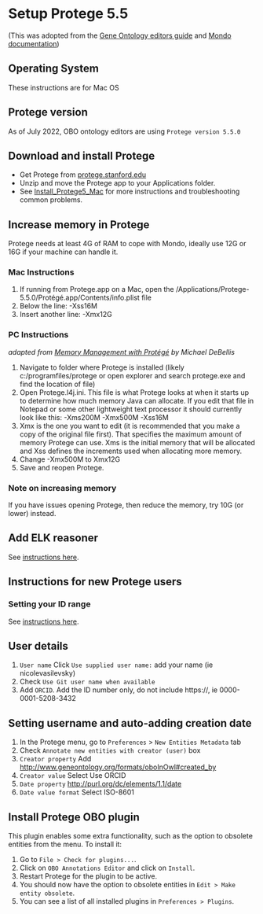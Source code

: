 # Setup Protege 5.5

(This was adopted from the [Gene Ontology editors guide](http://wiki.geneontology.org/index.php/Protege5_5_setup_for_GO_Eds) and [Mondo documentation](https://mondo.readthedocs.io/en/latest/editors-guide/a-protege-setup/))

## Operating System

These instructions are for Mac OS

## Protege version

As of July 2022, OBO ontology editors are using `Protege version 5.5.0`

## Download and install Protege

- Get Protege from [protege.stanford.edu](https://protege.stanford.edu/)
- Unzip and move the Protege app to your Applications folder.
- See [Install_Protege5_Mac](https://protegewiki.stanford.edu/wiki/Install_Protege5_Mac) for more instructions and troubleshooting common problems.

## Increase memory in Protege

Protege needs at least 4G of RAM to cope with Mondo, ideally use 12G or 16G if your machine can handle it.

### Mac Instructions

1. If running from Protege.app on a Mac, open the /Applications/Protege-5.5.0/Protégé.app/Contents/info.plist file
1. Below the line: <string>-Xss16M</string>
1. Insert another line: <string>-Xmx12G</string>

### PC Instructions

_adapted from [Memory Management with Protégé](https://www.michaeldebellis.com/post/memory-management-with-prot%C3%A9g%C3%A9) by Michael DeBellis_

1. Navigate to folder where Protege is installed (likely c:/programfiles/protege or open explorer and search protege.exe and find the location of file)
1. Open Protege.l4j.ini. This file is what Protege looks at when it starts up to determine how much memory Java can allocate. If you edit that file in Notepad or some other lightweight text processor it should currently look like this: -Xms200M -Xmx500M -Xss16M
1. Xmx is the one you want to edit (it is recommended that you make a copy of the original file first). That specifies the maximum amount of memory Protege can use. Xms is the initial memory that will be allocated and Xss defines the increments used when allocating more memory.
1. Change -Xmx500M to Xmx12G
1. Save and reopen Protege.

### Note on increasing memory

If you have issues opening Protege, then reduce the memory, try 10G (or lower) instead.

## Add ELK reasoner

See [instructions here](https://oboacademy.github.io/obook/howto/installing-elk-in-protege/).

## Instructions for new Protege users

### Setting your ID range

See [instructions here](https://oboacademy.github.io/obook/howto/idrange/).

## User details

1. `User name` Click `Use supplied user name:` add your name (ie nicolevasilevsky)
2. Check `Use Git user name when available`
3. Add `ORCID`. Add the ID number only, do not include https://, ie 0000-0001-5208-3432

## Setting username and auto-adding creation date

1. In the Protege menu, go to `Preferences` > `New Entities Metadata` tab
2. Check `Annotate new entities with creator (user)` box
3. `Creator property` Add http://www.geneontology.org/formats/oboInOwl#created_by
4. `Creator value` Select Use ORCID
5. `Date property` http://purl.org/dc/elements/1.1/date
6. `Date value format` Select ISO-8601

## Install Protege OBO plugin

This plugin enables some extra functionality, such as the option to obsolete entities from the menu. To install it:

1. Go to `File > Check for plugins...`.
2. Click on `OBO Annotations Editor` and click on `Install`.
3. Restart Protege for the plugin to be active.
4. You should now have the option to obsolete entities in `Edit > Make entity obsolete`.
5. You can see a list of all installed plugins in `Preferences > Plugins`.
